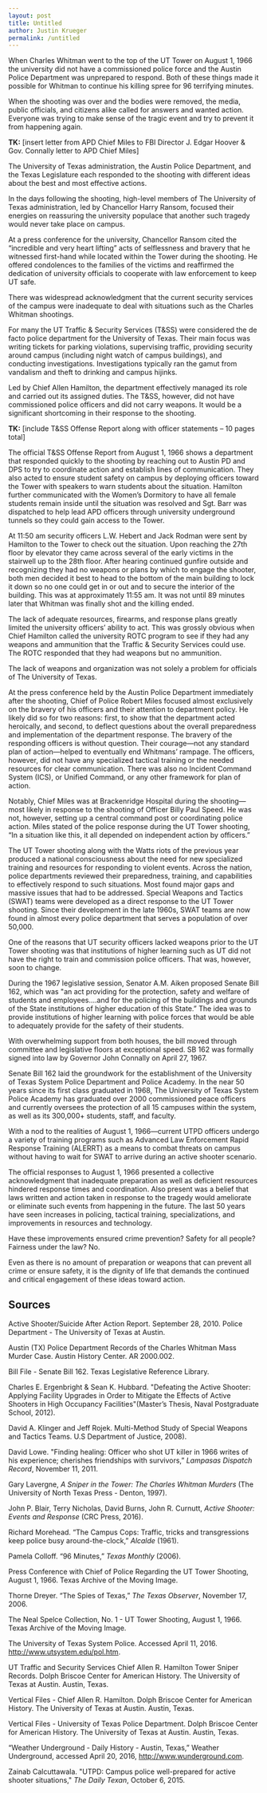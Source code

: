```yaml
---
layout: post
title: Untitled
author: Justin Krueger
permalink: /untitled
---
```

When Charles Whitman went to the top of the UT Tower on August 1, 1966 the university did not have a commissioned police force and the Austin Police Department was unprepared to respond.  Both of these things made it possible for Whitman to continue his killing spree for 96 terrifying minutes.   

When the shooting was over and the bodies were removed, the media, public officials, and citizens alike called for answers and wanted action.  Everyone was trying to make sense of the tragic event and try to prevent it from happening again.

**TK:** [insert letter from APD Chief Miles to FBI Director J. Edgar Hoover &amp; Gov. Connally letter to APD Chief Miles] 

The University of Texas administration, the Austin Police Department, and the Texas Legislature each responded to the shooting with different ideas about the best and most effective actions. 

In the days following the shooting, high-level members of The University of Texas administration, led by Chancellor Harry Ransom, focused their energies on reassuring the university populace that another such tragedy would never take place on campus.  

At a press conference for the university, Chancellor Ransom cited the “incredible and very heart lifting” acts of selflessness and bravery that he witnessed first-hand while located within the Tower during the shooting.  He offered condolences to the families of the victims and reaffirmed the dedication of university officials to cooperate with law enforcement to keep UT safe.    

There was widespread acknowledgment that the current security services of the campus were inadequate to deal with situations such as the Charles Whitman shootings.  

For many the UT Traffic &amp; Security Services (T&amp;SS) were considered the de facto police department for the University of Texas.  Their main focus was writing tickets for parking violations, supervising traffic, providing security around campus (including night watch of campus buildings), and conducting investigations.  Investigations typically ran the gamut from vandalism and theft to drinking and campus hijinks.   

Led by Chief Allen Hamilton, the department effectively managed its role and carried out its assigned duties.  The T&amp;SS, however, did not have commissioned police officers and did not carry weapons.  It would be a significant shortcoming in their response to the shooting.   

**TK:** [include T&amp;SS Offense Report along with officer statements – 10 pages total]

The official T&amp;SS Offense Report from August 1, 1966 shows a department that responded quickly to the shooting by reaching out to Austin PD and DPS to try to coordinate action and establish lines of communication.  They also acted to ensure student safety on campus by deploying officers toward the Tower with speakers to warn students about the situation.  Hamilton further communicated with the Women’s Dormitory to have all female students remain inside until the situation was resolved and Sgt. Barr was dispatched to help lead APD officers through university underground tunnels so they could gain access to the Tower.   

At 11:50 am security officers L.W. Hebert and Jack Rodman were sent by Hamilton to the Tower to check out the situation.  Upon reaching the 27th floor by elevator they came across several of the early victims in the stairwell up to the 28th floor.  After hearing continued gunfire outside and recognizing they had no weapons or plans by which to engage the shooter, both men decided it best to head to the bottom of the main building to lock it down so no one could get in or out and to secure the interior of the building.  This was at approximately 11:55 am. It was not until 89 minutes later that Whitman was finally shot and the killing ended.   

The lack of adequate resources, firearms, and response plans greatly limited the university officers’ ability to act. This was grossly obvious when Chief Hamilton called the university ROTC program to see if they had any weapons and ammunition that the Traffic &amp; Security Services could use. The ROTC responded that they had weapons but no ammunition.  

The lack of weapons and organization was not solely a problem for officials of The University of Texas.  

At the press conference held by the Austin Police Department immediately after the shooting, Chief of Police Robert Miles focused almost exclusively on the bravery of his officers and their attention to department policy.  He likely did so for two reasons: first, to show that the department acted heroically, and second, to deflect questions about the overall preparedness and implementation of the department response.  The bravery of the responding officers is without question. Their courage—not any standard plan of action—helped to eventually end Whitmans’ rampage.  The officers, however, did not have any specialized tactical training or the needed resources for clear communication.  There was also no Incident Command System (ICS), or Unified Command, or any other framework for plan of action.   

Notably, Chief Miles was at Brackenridge Hospital during the shooting—most likely in response to the shooting of Officer Billy Paul Speed.  He was not, however, setting up a central command post or coordinating police action.  Miles stated of the police response during the UT Tower shooting, “In a situation like this, it all depended on independent action by officers.”  

The UT Tower shooting along with the Watts riots of the previous year produced a national consciousness about the need for new specialized training and resources for responding to violent events.  Across the nation, police departments reviewed their preparedness, training, and capabilities to effectively respond to such situations. Most found major gaps and massive issues that had to be addressed.  Special Weapons and Tactics (SWAT) teams were developed as a direct response to the UT Tower shooting.  Since their development in the late 1960s, SWAT teams are now found in almost every police department that serves a population of over 50,000.  

One of the reasons that UT security officers lacked weapons prior to the UT Tower shooting was that institutions of higher learning such as UT did not have the right to train and commission police officers.  That was, however, soon to change. 

During the 1967 legislative session, Senator A.M. Aiken proposed Senate Bill 162, which was "an act providing for the protection, safety and welfare of students and employees....and for the policing of the buildings and grounds of the State institutions of higher education of this State.”  The idea was to provide institutions of higher learning with police forces that would be able to adequately provide for the safety of their students.
  
With overwhelming support from both houses, the bill moved through committee and legislative floors at exceptional speed.  SB 162 was formally signed into law by Governor John Connally on April 27, 1967. 

Senate Bill 162 laid the groundwork for the establishment of the University of Texas System Police Department and Police Academy. In the near 50 years since its first class graduated in 1968, The University of Texas System Police Academy has graduated over 2000 commissioned peace officers and currently oversees the protection of all 15 campuses within the system, as well as its 300,000+ students, staff, and faculty. 

With a nod to the realities of August 1, 1966—current UTPD officers undergo a variety of training programs such as Advanced Law Enforcement Rapid Response Training (ALERRT) as a means to combat threats on campus without having to wait for SWAT to arrive during an active shooter scenario.   
 
The official responses to August 1, 1966 presented a collective acknowledgment that inadequate preparation as well as deficient resources hindered response times and coordination.  Also present was a belief that laws written and action taken in response to the tragedy would ameliorate or eliminate such events from happening in the future.  The last 50 years have seen increases in policing, tactical training, specializations, and improvements in resources and technology.

Have these improvements ensured crime prevention?  Safety for all people?  Fairness under the law?  No.

Even as there is no amount of preparation or weapons that can prevent all crime or ensure safety, it is the dignity of life that demands the continued and critical engagement of these ideas toward action.  

## Sources

Active Shooter/Suicide After Action Report. September 28, 2010. Police Department - The University of Texas at Austin. 

Austin (TX) Police Department Records of the Charles Whitman Mass Murder Case. Austin History Center. AR 2000.002. 

Bill File - Senate Bill 162. Texas Legislative Reference Library. 

Charles E. Ergenbright & Sean K. Hubbard. "Defeating the Active Shooter: Applying Facility Upgrades in Order to Mitigate the Effects of Active Shooters in High Occupancy Facilities"(Master’s Thesis, Naval Postgraduate School, 2012).

David A. Klinger and Jeff Rojek. Multi-Method Study of Special Weapons and Tactics Teams. U.S Department of Justice, 2008).

David Lowe. "Finding healing: Officer who shot UT killer in 1966 writes of his experience; cherishes friendships with survivors,” _Lampasas Dispatch Record_, November 11, 2011.

Gary Lavergne, _A Sniper in the Tower: The Charles Whitman Murders_ (The University of North Texas Press - Denton, 1997).

John P. Blair, Terry Nicholas, David Burns, John R. Curnutt, _Active Shooter: Events and Response_ (CRC Press, 2016).

Richard Morehead. “The Campus Cops: Traffic, tricks and transgressions keep police busy around-the-clock,” _Alcalde_ (1961). 

Pamela Colloff. “96 Minutes,” _Texas Monthly_ (2006). 

Press Conference with Chief of Police Regarding the UT Tower Shooting, August 1, 1966. Texas Archive of the Moving Image. 

Thorne Dreyer. “The Spies of Texas,” _The Texas Observer_, November 17, 2006. 

The Neal Spelce Collection, No. 1 - UT Tower Shooting, August 1, 1966. Texas Archive of the Moving Image.

The University of Texas System Police. Accessed April 11, 2016. <http://www.utsystem.edu/pol.htm>.

UT Traffic and Security Services Chief Allen R. Hamilton Tower Sniper Records. Dolph Briscoe Center for American History. The University of Texas at Austin. Austin, Texas.  

Vertical Files - Chief Allen R. Hamilton. Dolph Briscoe Center for American History. The University of Texas at Austin. Austin, Texas.

Vertical Files - University of Texas Police Department.   Dolph Briscoe Center for American History. The University of Texas at Austin. Austin, Texas. 

“Weather Underground - Daily History - Austin, Texas,” Weather Underground, accessed April 20, 2016, <http://www.wunderground.com>.

Zainab Calcuttawala. "UTPD: Campus police well-prepared for active shooter situations," _The Daily Texan_, October 6, 2015.